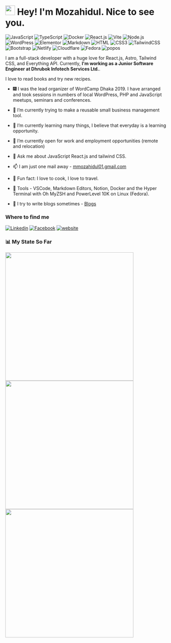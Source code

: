 <h1><img src="https://emojis.slackmojis.com/emojis/images/1531849430/4246/blob-sunglasses.gif?1531849430" width="30"/> Hey! I'm Mozahidul.  Nice to see you.</h1>

![JavaScript](https://img.shields.io/badge/JavaScript-F7DF1E?style=flat-square&logo=javascript&logoColor=black)
![TypeScript](https://img.shields.io/badge/TypeScript-007ACC?style=flat-square&logo=typescript&logoColor=white)
![Docker](https://img.shields.io/badge/Docker-0CC1F3?style=flat-square&logo=docker&logoColor=white)
![React.js](https://img.shields.io/badge/React.js-0081CB?style=flat-square&logo=react&logoColor=61DAFB)
![Vite](https://img.shields.io/badge/Vite-593D88?style=flat-square&logo=vite&logoColor=white)
![Node.js](https://img.shields.io/badge/Node.js-43853D?style=flat-square&logo=node.js&logoColor=white)
![WordPress](https://img.shields.io/badge/Wordpress-21759B?style=flat-square&logo=wordpress&logoColor=white)
![Elementor](https://img.shields.io/badge/Elementor-9146FF?style=flat-square&logo=elementor&logoColor=white)
![Markdown](https://img.shields.io/badge/Markdown-000000?style=flat-square&logo=markdown&logoColor=white)
![HTML](https://img.shields.io/badge/HTML5-E34F26?style=flat-square&logo=html5&logoColor=white)
![CSS3](https://img.shields.io/badge/CSS3-1572B6?style=flat-square&logo=css3&logoColor=white)
![TailwindCSS](https://img.shields.io/badge/Tailwind_CSS-38B2AC?style=flat-square&logo=tailwind-css&logoColor=white)
![Bootstrap](https://img.shields.io/badge/Bootstrap-563D7C?style=flat-square&logo=bootstrap&logoColor=white)
![Netlify](https://img.shields.io/badge/Netlify-00C7B7?style=flat-square&logo=netlify&logoColor=white)
![Cloudflare](https://img.shields.io/badge/Cloudflare-F38020?style=flat-square&logo=Cloudflare&logoColor=white)
![Fedora](https://img.shields.io/badge/Fedora-51A2DA?style=flat-square&logo=fedora&logoColor=white)
![popos](https://img.shields.io/badge/Pop!_OS-48B9C7?style=flat-square&logo=popos&logoColor=white)

I am a full-stack developer with a huge love for React.js, Astro, Tailwind CSS, and Everything API. Currently, **I'm working as a Junior Software Engineer at Dhrubok Infotech Services Ltd.**.

I love to read books and try new recipes.

- :fireworks: I was the lead organizer of WordCamp Dhaka 2019. I have arranged and took sessions in numbers of local WordPress, PHP and JavaScript meetups, seminars and conferences.
- 🔭 I’m currently trying to make a reusable small business management tool.
- 🌱 I’m currently learning many things, I believe that everyday is a learning opportunity.
- 👯 I’m currently open for work and employment opportunities (remote and relocation)
- 💬 Ask me about JavaScript React.js and tailwind CSS.
- 📫 I am just one mail away - [mmozahidul01.gmail.com](mailto:mmozahidul01.gmail.com)

- :partying_face: Fun fact: I love to cook, I love to travel.
- :wrench: Tools - VSCode, Markdown Editors, Notion, Docker and the Hyper Terminal with Oh MyZSH and PowerLevel 10K on Linux (Fedora).
- :busts_in_silhouette: I try to write blogs sometimes - [Blogs](https://mozahidul01.netlify.app/blogs/)
  
### Where to find me

[![Linkedin](https://img.shields.io/badge/LinkedIn-0077B5?style=flat-square&logo=linkedin&logoColor=white)](https://www.linkedin.com/in/mozahidul01/) 
[![Facebook](https://img.shields.io/badge/Facebook-1877F2?style=flat-square&logo=facebook&logoColor=white)](https://facebook.com/mozahidul01)
[![website](https://img.shields.io/badge//MYy%20Website-1DA1F2?style=flat-square)](https://mozahidul01.netlify.app)

### 📊 **My State So Far**

<div width="100%">
  <div width="410px"><img width="400px" align="left" src="https://github-readme-stats.vercel.app/api/wakatime?username=mozahidul01&layout=default&rlast_30_days&theme=vision-friendly-dark&custom_title=Spend%20My%20Time%20On" /></div>
  <div width="100%" >
    <img width="400px" align="center" src="https://github-readme-stats.vercel.app/api?username=mozahidul01&show_icons=true&theme=vision-friendly-dark" />
    <img width="400px" align="center" src="https://github-readme-stats.vercel.app/api/top-langs?username=mozahidul01&show_icons=true&locale=en&layout=compact&theme=vision-friendly-dark" /> 
  </div>
</div>
